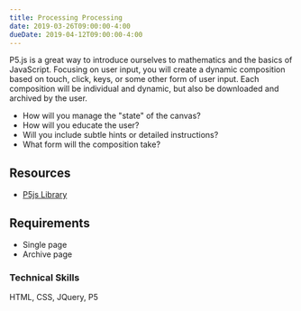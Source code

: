 ```yaml
---
title: Processing Processing
date: 2019-03-26T09:00:00-4:00
dueDate: 2019-04-12T09:00:00-4:00
---
```


P5.js is a great way to introduce ourselves to mathematics and the basics of JavaScript. Focusing on user input, you will create a dynamic composition based on touch, click, keys, or some other form of user input. Each composition will be individual and dynamic, but also be downloaded and archived by the user.

- How will you manage the "state" of the canvas?
- How will you educate the user?
- Will you include subtle hints or detailed instructions?
- What form will the composition take?

## Resources

- [P5js Library](https://p5js.org/)

## Requirements

- Single page
- Archive page

### Technical Skills

HTML, CSS, JQuery, P5
